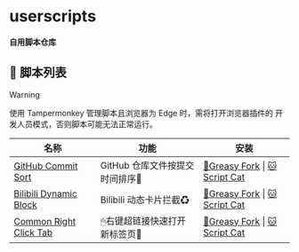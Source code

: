 # userscripts

**自用脚本仓库**

## 🐒 脚本列表

> [!WARNING]
> 使用 Tampermonkey 管理脚本且浏览器为 Edge 时，需将打开浏览器插件的 开发人员模式，否则脚本可能无法正常运行。

| 名称                                                              | 功能                           | 安装                                                                                                                                                   |
| ----------------------------------------------------------------- | ------------------------------ | ------------------------------------------------------------------------------------------------------------------------------------------------------ |
| [GitHub Commit Sort](./apps/github/commit-sort/README.md)         | GitHub 仓库文件按提交时间排序📅 | [🐒Greasy Fork](https://greasyfork.org/zh-CN/scripts/522083-github-commit-sort) \| [🐱Script Cat](https://scriptcat.org/zh-CN/script-show-page/2577)     |
| [Bilibili Dynamic Block](./apps/bilibili/dynamic-block/README.md) | Bilibili 动态卡片拦截♻         | [🐒Greasy Fork](https://greasyfork.org/zh-CN/scripts/522087-bilibili-dynamic-block) \| [🐱Script Cat](https://scriptcat.org/zh-CN/script-show-page/2576) |
| [Common Right Click Tab](./apps/common/right-click-tab/README.md) | 🖱右键超链接快速打开新标签页📑   | [🐒Greasy Fork](https://greasyfork.org/zh-CN/scripts/528494-common-right-click-tab) \| [🐱Script Cat](https://scriptcat.org/zh-CN/script-show-page/2869) |
